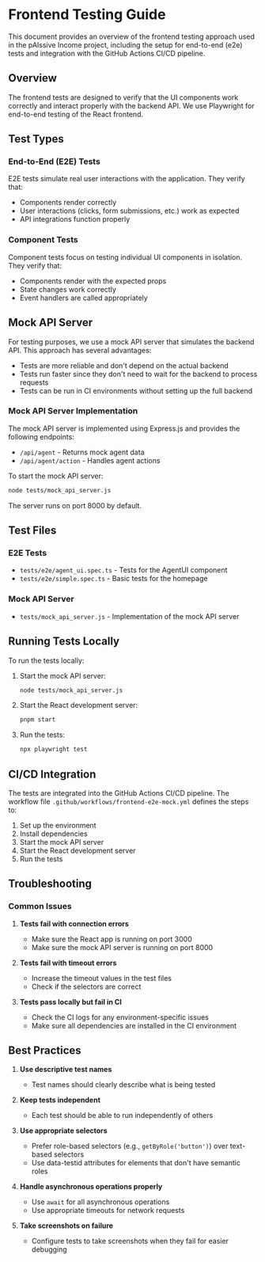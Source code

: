 # Frontend Testing Guide

This document provides an overview of the frontend testing approach used in the pAIssive Income project, including the setup for end-to-end (e2e) tests and integration with the GitHub Actions CI/CD pipeline.

## Overview

The frontend tests are designed to verify that the UI components work correctly and interact properly with the backend API. We use Playwright for end-to-end testing of the React frontend.

## Test Types

### End-to-End (E2E) Tests

E2E tests simulate real user interactions with the application. They verify that:
- Components render correctly
- User interactions (clicks, form submissions, etc.) work as expected
- API integrations function properly

### Component Tests

Component tests focus on testing individual UI components in isolation. They verify that:
- Components render with the expected props
- State changes work correctly
- Event handlers are called appropriately

## Mock API Server

For testing purposes, we use a mock API server that simulates the backend API. This approach has several advantages:
- Tests are more reliable and don't depend on the actual backend
- Tests run faster since they don't need to wait for the backend to process requests
- Tests can be run in CI environments without setting up the full backend

### Mock API Server Implementation

The mock API server is implemented using Express.js and provides the following endpoints:
- `/api/agent` - Returns mock agent data
- `/api/agent/action` - Handles agent actions

To start the mock API server:

```bash
node tests/mock_api_server.js
```

The server runs on port 8000 by default.

## Test Files

### E2E Tests

- `tests/e2e/agent_ui.spec.ts` - Tests for the AgentUI component
- `tests/e2e/simple.spec.ts` - Basic tests for the homepage

### Mock API Server

- `tests/mock_api_server.js` - Implementation of the mock API server

## Running Tests Locally

To run the tests locally:

1. Start the mock API server:
   ```bash
   node tests/mock_api_server.js
   ```

2. Start the React development server:
   ```bash
   pnpm start
   ```

3. Run the tests:
   ```bash
   npx playwright test
   ```

## CI/CD Integration

The tests are integrated into the GitHub Actions CI/CD pipeline. The workflow file `.github/workflows/frontend-e2e-mock.yml` defines the steps to:
1. Set up the environment
2. Install dependencies
3. Start the mock API server
4. Start the React development server
5. Run the tests

## Troubleshooting

### Common Issues

1. **Tests fail with connection errors**
   - Make sure the React app is running on port 3000
   - Make sure the mock API server is running on port 8000

2. **Tests fail with timeout errors**
   - Increase the timeout values in the test files
   - Check if the selectors are correct

3. **Tests pass locally but fail in CI**
   - Check the CI logs for any environment-specific issues
   - Make sure all dependencies are installed in the CI environment

## Best Practices

1. **Use descriptive test names**
   - Test names should clearly describe what is being tested

2. **Keep tests independent**
   - Each test should be able to run independently of others

3. **Use appropriate selectors**
   - Prefer role-based selectors (e.g., `getByRole('button')`) over text-based selectors
   - Use data-testid attributes for elements that don't have semantic roles

4. **Handle asynchronous operations properly**
   - Use `await` for all asynchronous operations
   - Use appropriate timeouts for network requests

5. **Take screenshots on failure**
   - Configure tests to take screenshots when they fail for easier debugging
